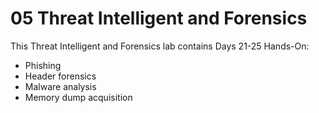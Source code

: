 # 05 Threat Intelligent and Forensics
This Threat Intelligent and Forensics lab contains Days 21-25 Hands-On:
- Phishing
- Header forensics
- Malware analysis
- Memory dump acquisition

